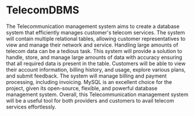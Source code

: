 # TelecomDBMS
The Telecommunication management system aims to create a database system that efficiently manages customer's telecom services. The system will contain multiple relational tables, allowing customer representatives to view and manage their network and service. Handling large amounts of telecom data can be a tedious task. This system will provide a solution to handle, store, and manage large amounts of data with accuracy ensuring that all required data is present in the table. Customers will be able to view their account information, billing history, and usage, explore various plans, and submit feedback. The system will manage billing and payment processing, including invoicing. MySQL is an excellent choice for the project, given its open-source, flexible, and powerful database management system. Overall, this Telecommunication management system will be a useful tool for both providers and customers to avail telecom services effortlessly.
